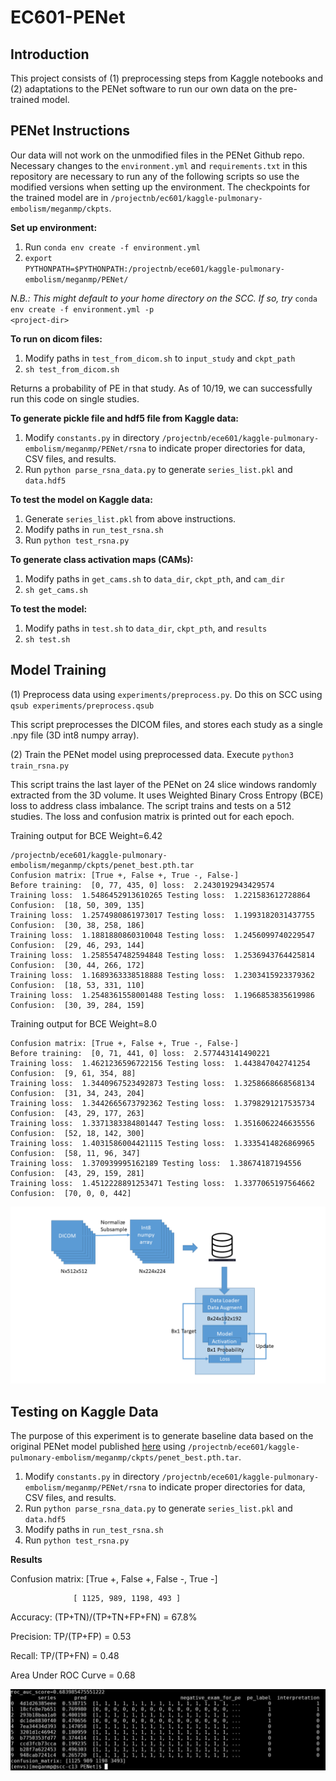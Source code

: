 # EC601-PENet

## Introduction
This project consists of (1) preprocessing steps from Kaggle notebooks and (2) adaptations to the PENet software to run our own data on the pre-trained model.

## PENet Instructions
Our data will not work on the unmodified files in the PENet Github repo. Necessary changes to the <code>environment.yml</code> and <code>requirements.txt</code> in this repository are necessary to run any of the following scripts so use the modified versions when setting up the environment. The checkpoints for the trained model are in <code>/projectnb/ec601/kaggle-pulmonary-embolism/meganmp/ckpts</code>.

**Set up environment:**
1. Run <code>conda env create -f environment.yml</code>
2. <code>export PYTHONPATH=$PYTHONPATH:/projectnb/ece601/kaggle-pulmonary-embolism/meganmp/PENet/</code>

*N.B.: This might default to your home directory on the SCC. If so, try* <code>conda env create -f environment.yml -p \<project-dir\></code>



**To run on dicom files:**

1. Modify paths in <code>test_from_dicom.sh</code> to <code>input_study</code> and <code>ckpt_path</code>
2. <code>sh test_from_dicom.sh</code> 

Returns a probability of PE in that study. As of 10/19, we can successfully run this code on single studies.

**To generate pickle file and hdf5 file from Kaggle data:**

1. Modify <code>constants.py</code> in directory <code>/projectnb/ece601/kaggle-pulmonary-embolism/meganmp/PENet/rsna</code> to indicate proper directories for data, CSV files, and results.
2. Run <code>python parse_rsna_data.py</code> to generate <code>series_list.pkl</code> and <code>data.hdf5</code>

**To test the model on Kaggle data:**

1. Generate <code>series_list.pkl</code> from above instructions.
2. Modify paths in <code>run_test_rsna.sh</code>
3. Run <code>python test_rsna.py</code>

**To generate class activation maps (CAMs):**

1. Modify paths in <code>get_cams.sh</code> to <code>data_dir</code>, <code>ckpt_pth</code>, and <code>cam_dir</code>
2. <code>sh get_cams.sh</code>

**To test the model:**

1. Modify paths in <code>test.sh</code> to <code>data_dir</code>, <code>ckpt_pth</code>, and <code>results</code>
2. <code>sh test.sh</code>





## Model Training

(1) Preprocess data using <code>experiments/preprocess.py</code>. Do this on SCC using <code>qsub experiments/preprocess.qsub</code>

This script preprocesses the DICOM files, and stores each study as a single .npy file (3D int8 numpy array).

(2) Train the PENet model using preprocessed data. Execute <code>python3 train_rsna.py</code>

This script trains the last layer of the PENet on 24 slice windows randomly extracted from the 3D volume.
It uses Weighted Binary Cross Entropy (BCE) loss to address class imbalance.
The script trains and tests on a 512 studies. The loss and confusion matrix is printed out for each epoch.

Training output for BCE Weight=6.42
```
/projectnb/ece601/kaggle-pulmonary-embolism/meganmp/ckpts/penet_best.pth.tar
Confusion matrix: [True +, False +, True -, False-]
Before training:  [0, 77, 435, 0] loss:  2.2430192943429574
Training loss:  1.5486452913610265 Testing loss:  1.221583612728864 Confusion:  [18, 50, 309, 135]
Training loss:  1.2574980861973017 Testing loss:  1.1993182031437755 Confusion:  [30, 38, 258, 186]
Training loss:  1.1881880860310048 Testing loss:  1.2456099740229547 Confusion:  [29, 46, 293, 144]
Training loss:  1.2585547482594848 Testing loss:  1.2536943764425814 Confusion:  [30, 44, 266, 172]
Training loss:  1.1689363338518888 Testing loss:  1.2303415923379362 Confusion:  [18, 53, 331, 110]
Training loss:  1.2548361558001488 Testing loss:  1.1966853835619986 Confusion:  [30, 39, 284, 159]
```

Training output for BCE Weight=8.0
```
Confusion matrix: [True +, False +, True -, False-]
Before training:  [0, 71, 441, 0] loss:  2.577443141490221
Training loss:  1.4621236596722156 Testing loss:  1.443847042741254 Confusion:  [9, 61, 354, 88]
Training loss:  1.3440967523492873 Testing loss:  1.3258668668568134 Confusion:  [31, 34, 243, 204]
Training loss:  1.3442665673792362 Testing loss:  1.3798291217535734 Confusion:  [43, 29, 177, 263]
Training loss:  1.3371383384801447 Testing loss:  1.3516062246635556 Confusion:  [52, 18, 142, 300]
Training loss:  1.4031586004421115 Testing loss:  1.3335414826869965 Confusion:  [58, 11, 96, 347]
Training loss:  1.370939995162189 Testing loss:  1.38674187194556 Confusion:  [43, 29, 159, 281]
Training loss:  1.4512228891253471 Testing loss:  1.3377065197564662 Confusion:  [70, 0, 0, 442]
```

![alt text](https://github.com/Neurobiologist/EC601-Pulmonary-Embolism/blob/master/PENet/Train_Graphic.png)



## Testing on Kaggle Data

The purpose of this experiment is to generate baseline data based on the original PENet model published [here](https://www.nature.com/articles/s41746-020-0266-y) using
<code>/projectnb/ece601/kaggle-pulmonary-embolism/meganmp/ckpts/penet_best.pth.tar</code>.

1. Modify <code>constants.py</code> in directory <code>/projectnb/ece601/kaggle-pulmonary-embolism/meganmp/PENet/rsna</code> to indicate proper directories for data, CSV files, and results.
2. Run <code>python parse_rsna_data.py</code> to generate <code>series_list.pkl</code> and <code>data.hdf5</code>
3. Modify paths in <code>run_test_rsna.sh</code>
4. Run <code>python test_rsna.py</code>

**Results**

Confusion matrix: [True +, False +, False -, True -]

                  [ 1125, 989, 1198, 493 ]

Accuracy: (TP+TN)/(TP+TN+FP+FN) = 67.8%

Precision: TP/(TP+FP) = 0.53

Recall: TP/(TP+FN) = 0.48

Area Under ROC Curve = 0.68


![results](https://github.com/Neurobiologist/EC601-Pulmonary-Embolism/blob/master/PENet/img/results_all_training.JPG)
